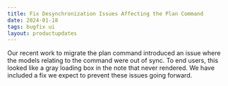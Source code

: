 ```yaml
---
title: Fix Desynchronization Issues Affecting the Plan Command
date: 2024-01-18
tags: bugfix ui
layout: productupdates
---
```


Our recent work to migrate the plan command introduced an issue where the models relating to the command were out of sync. To end users, this looked like a gray loading box in the note that never rendered. We have included a fix we expect to prevent these issues going forward. 